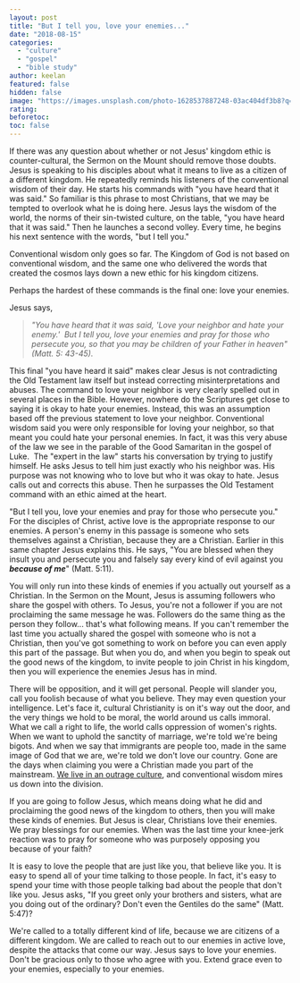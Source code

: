 ```yaml
---
layout: post
title: "But I tell you, love your enemies..."
date: "2018-08-15"
categories: 
  - "culture"
  - "gospel"
  - "bible study"
author: keelan
featured: false
hidden: false
image: "https://images.unsplash.com/photo-1628537887248-03ac404df3b8?q=80&w=1932&auto=format&fit=crop&ixlib=rb-4.0.3&ixid=M3wxMjA3fDB8MHxwaG90by1wYWdlfHx8fGVufDB8fHx8fA%3D%3D"
rating:
beforetoc:
toc: false
---
```


If there was any question about whether or not Jesus' kingdom ethic is counter-cultural, the Sermon on the Mount should remove those doubts. Jesus is speaking to his disciples about what it means to live as a citizen of a different kingdom. He repeatedly reminds his listeners of the conventional wisdom of their day. He starts his commands with "you have heard that it was said." So familiar is this phrase to most Christians, that we may be tempted to overlook what he is doing here. Jesus lays the wisdom of the world, the norms of their sin-twisted culture, on the table, "you have heard that it was said." Then he launches a second volley. Every time, he begins his next sentence with the words, "but I tell you."

Conventional wisdom only goes so far. The Kingdom of God is not based on conventional wisdom, and the same one who delivered the words that created the cosmos lays down a new ethic for his kingdom citizens.

Perhaps the hardest of these commands is the final one: love your enemies.

Jesus says,

> _"You have heard that it was said, 'Love your neighbor and hate your enemy.'  But I tell you, love your enemies and pray for those who persecute you, so that you may be children of your Father in heaven" (Matt. 5: 43-45)._

This final "you have heard it said" makes clear Jesus is not contradicting the Old Testament law itself but instead correcting misinterpretations and abuses. The command to love your neighbor is very clearly spelled out in several places in the Bible. However, nowhere do the Scriptures get close to saying it is okay to hate your enemies. Instead, this was an assumption based off the previous statement to love your neighbor. Conventional wisdom said you were only responsible for loving your neighbor, so that meant you could hate your personal enemies. In fact, it was this very abuse of the law we see in the parable of the Good Samaritan in the gospel of Luke.  The "expert in the law" starts his conversation by trying to justify himself. He asks Jesus to tell him just exactly who his neighbor was. His purpose was not knowing who to love but who it was okay to hate. Jesus calls out and corrects this abuse. Then he surpasses the Old Testament command with an ethic aimed at the heart.

"But I tell you, love your enemies and pray for those who persecute you." For the disciples of Christ, active love is the appropriate response to our enemies. A person's enemy in this passage is someone who sets themselves against a Christian, because they are a Christian. Earlier in this same chapter Jesus explains this. He says, "You are blessed when they insult you and persecute you and falsely say every kind of evil against you **_because of me_**" (Matt. 5:11).

You will only run into these kinds of enemies if you actually out yourself as a Christian. In the Sermon on the Mount, Jesus is assuming followers who share the gospel with others. To Jesus, you're not a follower if you are not proclaiming the same message he was. Followers do the same thing as the person they follow... that's what following means. If you can't remember the last time you actually shared the gospel with someone who is not a Christian, then you've got something to work on before you can even apply this part of the passage. But when you do, and when you begin to speak out the good news of the kingdom, to invite people to join Christ in his kingdom, then you will experience the enemies Jesus has in mind.

There will be opposition, and it will get personal. People will slander you, call you foolish because of what you believe. They may even question your intelligence. Let's face it, cultural Christianity is on it's way out the door, and the very things we hold to be moral, the world around us calls immoral. What we call a right to life, the world calls oppression of women's rights. When we want to uphold the sanctity of marriage, we're told we're being bigots. And when we say that immigrants are people too, made in the same image of God that we are, we're told we don't love our country. Gone are the days when claiming you were a Christian made you part of the mainstream. [We live in an outrage culture](http://blog.keelancook.com/2018/08/living-like-a-christian-in-an-outrage-culture.html), and conventional wisdom mires us down into the division.

If you are going to follow Jesus, which means doing what he did and proclaiming the good news of the kingdom to others, then you will make these kinds of enemies. But Jesus is clear, Christians love their enemies. We pray blessings for our enemies. When was the last time your knee-jerk reaction was to pray for someone who was purposely opposing you because of your faith?

It is easy to love the people that are just like you, that believe like you. It is easy to spend all of your time talking to those people. In fact, it's easy to spend your time with those people talking bad about the people that don't like you. Jesus asks, "If you greet only your brothers and sisters, what are you doing out of the ordinary? Don't even the Gentiles do the same" (Matt. 5:47)?

We're called to a totally different kind of life, because we are citizens of a different kingdom. We are called to reach out to our enemies in active love, despite the attacks that come our way. Jesus says to love your enemies. Don't be gracious only to those who agree with you. Extend grace even to your enemies, especially to your enemies.
